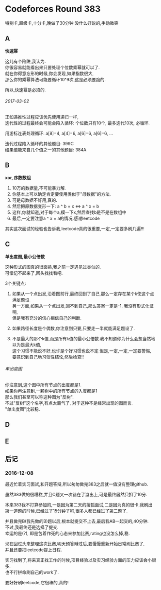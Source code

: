 # Codeforces Round 383

特别卡,超级卡,十分卡,晚做了30分钟
没什么好说的,手动微笑

## A
**快速幂**

这儿有个陷阱,我认为.  
你很容易就能看出来只要处理个位数乘幂就可以了.  
就在你得意忘形的时候,你会发现,如果指数很大,  
那么你的乘幂算法可能要循环10^9次,这是必须要跪的.

所以,快速幂是必须的.

###### 2017-03-02

正如递推性过程应该优先使用递归一样,  
迭代性的过程最终会可能会陷入循环: 个位数只有10个, 最多迭代10次, 必循环.

用游标连表处理循环: a[8]=4, a[4]=6, a[6]=6, a[6]=6, ...

迭代过程陷入循环的其他题目: 399C  
结果值能来自几个值之一的其他题目: 384A

## B
**xor, 序数数组**

1. 10万的数据量,不可能暴力解.
2. 你基本上可以确定肯定要使用类似于"母数据"的方法.
3. 可是母数据不好用,真的.
4. 然后把原数据变形一下:  a ^ b = x <=> a ^ x = b
5. 这样,你就知道,对于每个a,模一下x,然后查找b是不是在数组中
6. 最后,一定要注意a ^ x = a的情况.感谢leetcode

其实这次面试的经验也告诉我,leetcode真的很重要,一定,一定要多刷几遍!!!

## C
**单出度图,最小公倍数**

这种形式的图真的很面熟,我之前一定遇见过类似的.  
可惜记不起来了,回头找找看吧.

3个关键点:

1. 如果从一个点出发,沿着图前行,最终回到了自己,那么一定存在某个k使这个点满足题设.  
另一方面,如果从一个点出发,回不到自己,那么答案一定是-1. 我没有形式化证明,  
但是我有充分的信心相信自己的判断.

2. 如果路径长度是个偶数,你注意到只要,只要走一半就能满足题设了.

3. 不是最大的那个k值,而是所有k值的最小公倍数.我不知道你为什么会想当然地以为是最大k值,  
这个习惯不能说不好,也许是个好习惯也说不定.但是,一定,一定,一定要警惕,  
要意识到自己地习惯性结论,然后检查!!

###### 单出度图

你注意到,这个图中所有节点的出度都是1.  
如果你再注意到,一颗树中的所有节点的入度都是1  
那么我们甚至可以称这种图为"反树".  
不过"反树"这个名字,有点太霸气了, 对于这种不是经常出现的图而言.  
"单出度图"比较稳.

## D

## E

## 后记

### 2016-12-08

最近忙着实习面试,和开题答辩,所以匆匆做完383之后就一值没有整理github.

虽然383做的很糟糕,并且C题又一次错在了溢出上,可是最终居然只扣了10分.

本来383我不打算参加的,一是因为第二天的搜狐面试,二是因为真的很卡,我刷出  
第一道题的时候,已经过了15分钟了吧,很多人都已经过了第二题了.

并且做完B(我先做的B)题以后,根本就提交不上去,最后我AB一起交的,40分钟.  
不过,我最终还是选择了提交.  
幸运的是(?), 即是包着作死的心态来参加比赛,rating也没怎么掉,稳.

现在回过头来整理这次比赛,明天预答辩过后,要慢慢重新开始日常刷比赛了,  
并且还要把leetcode提上日程.

实习找到了,将来真正找工作的时候,项目经验以及实习经验方面的压力应该会小很多.  
也不行拼命刷自己的work了.

要好好刷leetcode,它很棒的,真的!

